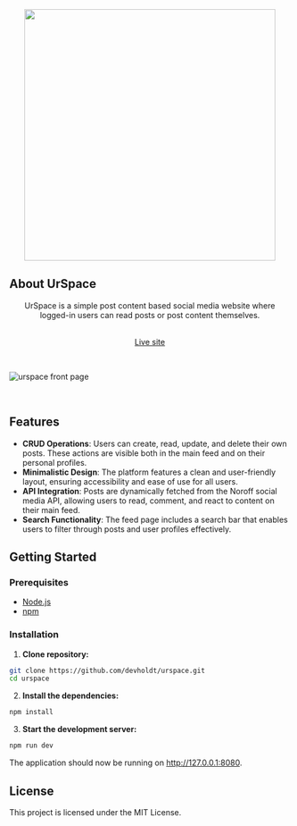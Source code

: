 <div align="center">
   <img src="https://github.com/MHerholdt94/js2-ca/assets/81162745/38c11326-d4f9-4aed-abde-522757e89ed0" width="450">
</div>

## About UrSpace

<div align="center">
  UrSpace is a simple post content based social media website where logged-in users can read posts or post content themselves.
</div>

<br/>

<div align="center">
  
  [Live site](https://urspace.netlify.app/)

</div>

<br/>

![urspace front page](https://github.com/MHerholdt94/js2-ca/assets/81162745/e38b900a-6a65-4199-95ca-c88d668bf8db)

<br/>

## Features

- **CRUD Operations**: Users can create, read, update, and delete their own posts. These actions are visible both in the main feed and on their personal profiles.
- **Minimalistic Design**: The platform features a clean and user-friendly layout, ensuring accessibility and ease of use for all users.
- **API Integration**: Posts are dynamically fetched from the Noroff social media API, allowing users to read, comment, and react to content on their main feed.
- **Search Functionality**: The feed page includes a search bar that enables users to filter through posts and user profiles effectively.

## Getting Started

### Prerequisites

- [Node.js](https://nodejs.org/en/)
- [npm](https://www.npmjs.com/)

### Installation

1. **Clone repository:**

```bash
git clone https://github.com/devholdt/urspace.git
cd urspace
```

2. **Install the dependencies:**

```bash
npm install
```

3. **Start the development server:**

```bash
npm run dev
```

The application should now be running on http://127.0.0.1:8080.

## License

This project is licensed under the MIT License.
